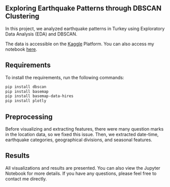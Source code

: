 ## Exploring Earthquake Patterns through DBSCAN Clustering 


In this project, we analyzed earthquake patterns in Turkey using Exploratory Data Analysis (EDA) and DBSCAN.

The data is accessible on the [Kaggle](https://www.kaggle.com/datasets/serhatk/turkey-20-years-earthquakes-csv) Platform. You can also access my notebook [here](https://www.kaggle.com/code/gamzeakkurt/turkey-earthquake-analysis-eda-clustering-dbscan). 




## Requirements

To install the requirements, run the following commands:

```sh
pip install dbscan
pip install basemap
pip install basemap-data-hires
pip install plotly

```

## Preprocessing

Before visualizing and extracting features, there were many question marks in the location data, so we fixed this issue. Then, we extracted date-time, earthquake categories, geographical divisions, and seasonal features.

## Results 

All visualizations and results are presented. You can also view the Jupyter Notebook for more details. If you have any questions, please feel free to contact me directly.
